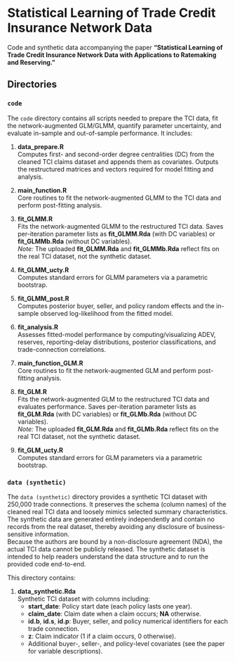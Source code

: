 # Statistical Learning of Trade Credit Insurance Network Data
Code and synthetic data accompanying the paper **“Statistical Learning of Trade Credit Insurance Network Data with Applications to Ratemaking and Reserving.”**

## Directories

### `code`
The `code` directory contains all scripts needed to prepare the TCI data, fit the network-augmented GLM/GLMM, quantify parameter uncertainty, and evaluate in-sample and out-of-sample performance. It includes:

1. **data_prepare.R**  
   Computes first- and second-order degree centralities (DC) from the cleaned TCI claims dataset and appends them as covariates. Outputs the restructured matrices and vectors required for model fitting and analysis.

2. **main_function.R**  
   Core routines to fit the network-augmented GLMM to the TCI data and perform post-fitting analysis.

3. **fit_GLMM.R**  
   Fits the network-augmented GLMM to the restructured TCI data. Saves per-iteration parameter lists as **fit_GLMM.Rda** (with DC variables) or **fit_GLMMb.Rda** (without DC variables).  
   *Note:* The uploaded **fit_GLMM.Rda** and **fit_GLMMb.Rda** reflect fits on the real TCI dataset, not the synthetic dataset.

4. **fit_GLMM_ucty.R**  
   Computes standard errors for GLMM parameters via a parametric bootstrap.

5. **fit_GLMM_post.R**  
   Computes posterior buyer, seller, and policy random effects and the in-sample observed log-likelihood from the fitted model.

6. **fit_analysis.R**  
   Assesses fitted-model performance by computing/visualizing ADEV, reserves, reporting-delay distributions, posterior classifications, and trade-connection correlations.

7. **main_function_GLM.R**  
   Core routines to fit the network-augmented GLM and perform post-fitting analysis.

8. **fit_GLM.R**  
   Fits the network-augmented GLM to the restructured TCI data and evaluates performance. Saves per-iteration parameter lists as **fit_GLM.Rda** (with DC variables) or **fit_GLMb.Rda** (without DC variables).  
   *Note:* The uploaded **fit_GLM.Rda** and **fit_GLMb.Rda** reflect fits on the real TCI dataset, not the synthetic dataset.

9. **fit_GLM_ucty.R**  
   Computes standard errors for GLM parameters via a parametric bootstrap.

### `data (synthetic)`
The `data (synthetic)` directory provides a synthetic TCI dataset with 250,000 trade connections. It preserves the schema (column names) of the cleaned real TCI data and loosely mimics selected summary characteristics. The synthetic data are generated entirely independently and contain no records from the real dataset, thereby avoiding any disclosure of business-sensitive information.  
Because the authors are bound by a non-disclosure agreement (NDA), the actual TCI data cannot be publicly released. The synthetic dataset is intended to help readers understand the data structure and to run the provided code end-to-end.

This directory contains:

1. **data_synthetic.Rda**  
   Synthetic TCI dataset with columns including:  
   - **start_date**: Policy start date (each policy lasts one year).  
   - **claim_date**: Claim date when a claim occurs; **NA** otherwise.  
   - **id.b**, **id.s**, **id.p**: Buyer, seller, and policy numerical identifiers for each trade connection.  
   - **z**: Claim indicator (1 if a claim occurs, 0 otherwise).  
   - Additional buyer-, seller-, and policy-level covariates (see the paper for variable descriptions).
